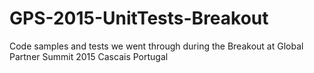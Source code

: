 # GPS-2015-UnitTests-Breakout
Code samples and tests we went through during the Breakout at Global Partner Summit 2015 Cascais Portugal
